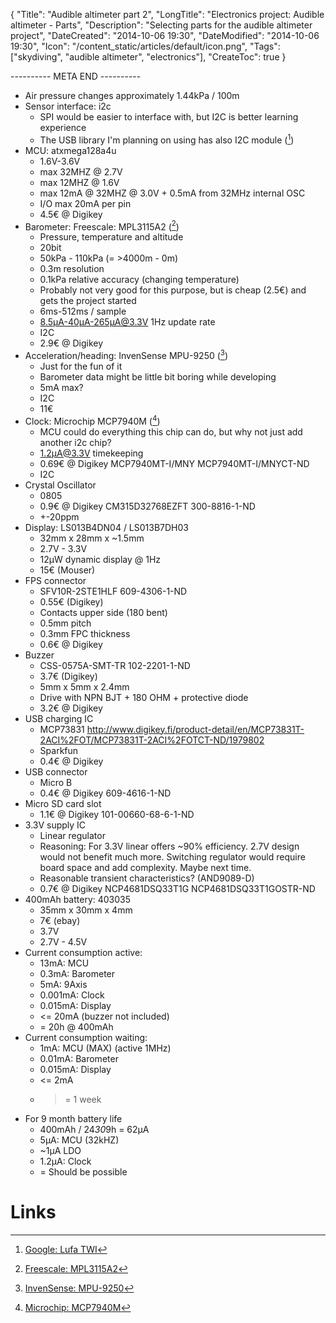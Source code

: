 {
    "Title": "Audible altimeter part 2",
    "LongTitle": "Electronics project: Audible altimeter - Parts",
    "Description": "Selecting parts for the audible altimeter project",
    "DateCreated": "2014-10-06 19:30",
    "DateModified": "2014-10-06 19:30",
    "Icon": "/content_static/articles/default/icon.png",
    "Tags": ["skydiving", "audible altimeter", "electronics"],
    "CreateToc": true
}

---------- META END ----------

* Air pressure changes approximately 1.44kPa / 100m
* Sensor interface: i2c
    * SPI would be easier to interface with, but I2C is better learning experience
    * The USB library I'm planning on using has also I2C module ([^lufa-twi])
* MCU: atxmega128a4u
    * 1.6V-3.6V
    * max 32MHZ @ 2.7V
    * max 12MHZ @ 1.6V
    * max 12mA @ 32MHZ @ 3.0V + 0.5mA from 32MHz internal OSC
    * I/O max 20mA per pin
    * 4.5€ @ Digikey
* Barometer: Freescale: MPL3115A2 ([^MPL3115A2])
    * Pressure, temperature and altitude
    * 20bit
    * 50kPa - 110kPa (= >4000m - 0m)
    * 0.3m resolution
    * 0.1kPa relative accuracy (changing temperature)
    * Probably not very good for this purpose, but is cheap (2.5€) and gets the project started
    * 6ms-512ms / sample
    * 8.5µA-40µA-265µA@3.3V 1Hz update rate
    * I2C
    * 2.9€ @ Digikey
* Acceleration/heading: InvenSense MPU-9250 ([^MPU9250])
    * Just for the fun of it
    * Barometer data might be little bit boring while developing
    * 5mA max?
    * I2C
    * 11€
* Clock: Microchip MCP7940M ([^CLOCK])
    * MCU could do everything this chip can do, but why not just add another i2c chip?
    * 1.2µA@3.3V timekeeping
    * 0.69€ @ Digikey MCP7940MT-I/MNY MCP7940MT-I/MNYCT-ND
    * I2C
* Crystal Oscillator
    * 0805
    * 0.9€ @ Digikey CM315D32768EZFT 300-8816-1-ND
    * +-20ppm
* Display: LS013B4DN04 / LS013B7DH03
    * 32mm x 28mm x ~1.5mm
    * 2.7V - 3.3V
    * 12µW dynamic display @ 1Hz
    * 15€ (Mouser)
* FPS connector
    * SFV10R-2STE1HLF 609-4306-1-ND
    * 0.55€ (Digikey)
    * Contacts upper side (180 bent)
    * 0.5mm pitch
    * 0.3mm FPC thickness
    * 0.6€ @ Digikey
* Buzzer
    * CSS-0575A-SMT-TR 102-2201-1-ND
    * 3.7€ (Digikey)
    * 5mm x 5mm x 2.4mm
    * Drive with NPN BJT + 180 OHM + protective diode
    * 3.2€ @ Digikey
* USB charging IC
    * MCP73831 http://www.digikey.fi/product-detail/en/MCP73831T-2ACI%2FOT/MCP73831T-2ACI%2FOTCT-ND/1979802
    * Sparkfun
    * 0.4€ @ Digikey
* USB connector
    * Micro B
    * 0.4€ @ Digikey 609-4616-1-ND
* Micro SD card slot
    * 1.1€ @ Digikey 101-00660-68-6-1-ND 
* 3.3V supply IC
    * Linear regulator
    * Reasoning: For 3.3V linear offers ~90% efficiency. 2.7V design would not
      benefit much more. Switching regulator would require board space
      and add complexity. Maybe next time.
    * Reasonable transient characteristics? (AND9089-D)
    * 0.7€ @ Digikey NCP4681DSQ33T1G NCP4681DSQ33T1GOSTR-ND
* 400mAh battery: 403035
    * 35mm x 30mm x 4mm
    * 7€ (ebay)
    * 3.7V
    * 2.7V - 4.5V
* Current consumption active:
    * 13mA: MCU
    * 0.3mA: Barometer
    * 5mA: 9Axis
    * 0.001mA: Clock
    * 0.015mA: Display
    * <= 20mA (buzzer not included)
    * = 20h @ 400mAh
* Current consumption waiting:
    * 1mA: MCU (MAX) (active 1MHz)
    * 0.01mA: Barometer
    * 0.015mA: Display
    * <= 2mA
    * >= 1 week
* For 9 month battery life
    * 400mAh / 24*30*9h = 62µA
    * 5µA: MCU (32kHZ)
    * ~1µA LDO
    * 1.2µA: Clock
    * = Should be possible
# Links
[^MPL3115A2]: [Freescale: MPL3115A2](http://www.digikey.fi/product-detail/en/MPL3115A2/MPL3115A2-ND/2817529)
[^MPU9250]: [InvenSense: MPU-9250](http://www.digikey.fi/product-detail/en/MPU-9150/1428-1009-1-ND/4038014)
[^CLOCK]: [Microchip: MCP7940M](http://www.digikey.fi/product-detail/en/MCP7940MT-I%2FMNY/MCP7940MT-I%2FMNYCT-ND/3176850)
[^lufa-twi]: [Google: Lufa TWI](https://www.google.fi/search?q=TWI+Peripheral+Driver+xmega)
[^sharp]: [Sharp Memory LCD](http://www.sharpmemorylcd.com/resources/ls013b4dn04_application_info.pdf)
